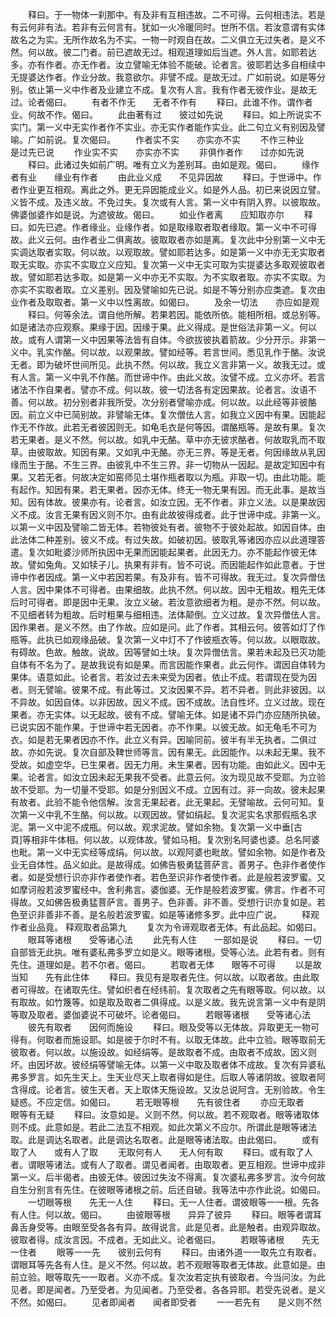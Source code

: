 <!-- { "loadSidebar": true } -->
　　释曰。于一物体一刹那中。有及非有互相违故。二不可得。云何相违法。若是有云何非有法。若非有云何言有。犹如一火冷暖同时。世所不信。若汝意谓有实体故名之为实。无所作故名为不实。一物一时观自在故。二义俱立无过失者。是义不然。何以故。彼二门者。前已遮故无过。相观道理如后当遮。外人言。如耶若达多。亦有作者。亦无作者。汝立譬喻无体验不能破。论者言。彼耶若达多自相续中无提婆达作者。作业分故。我意欲尔。非譬不成。是故无过。广如前说。如是等分别。依止第一义中作者及业建立不成。复次有人言。我有作者无彼作业。是故无过。论者偈曰。
　　有者不作无　　无者不作有
　　释曰。此谁不作。谓作者业。何故不作。偈曰。
　　此由著有过　　彼过如先说
　　释曰。如上所说实不实门。第一义中无实作者作不实业。亦无实作者能作实业。此二句立义有别因及譬喻。广如前说。复次偈曰。
　　作者实不实　　亦实亦不实
　　不作三种业　　是过先已说
　　作业实不实　　亦实亦不实
　　非俱作者作　　过亦如先说
　　释曰。此诸过失如前广明。唯有立义为差别耳。由如是观。偈曰。
　　缘作者有业　　缘业有作者
　　由此业义成　　不见异因故
　　释曰。于世谛中。作者作业更互相观。离此之外。更无异因能成业义。如是外人品。初已来说因立譬。义皆不成。及违义故。不免过失。复次或有人言。第一义中有阴入界。以彼取故。佛婆伽婆作如是说。为遮彼故。偈曰。
　　如业作者离　　应知取亦尔
　　释曰。如先已遮。作者缘业。业缘作者。如是取缘取者取者缘取。第一义中不可得故。此义云何。由作者业二俱离故。彼取取者亦如是离。复次此中分别第一义中无实调达取者实取。何以故。以观取故。譬如耶若达多。如是第一义中亦无无实取者取无实取。亦实不实取立义应知。复次第一义中无实可取为实提婆达多取观彼取者故。譬如耶若达多取。如是第一义中亦无不实取。为不实取者取。亦实不实取。为亦实不实取者取。立义差别。因及譬喻如先已说。如是不等分别亦应类遮。复次由业作者及取取者。第一义中以性离故。如偈曰。
　　及余一切法　　亦应如是观
　　释曰。何等余法。谓自他所解。若果若因。能依所依。能相所相。或总别等。如是诸法亦应观察。果缘于因。因缘于果。此义得成。是世俗法非第一义。何以故。或有人谓第一义中因果等法皆有自体。今欲拔彼执着箭故。少分开示。非第一义中。乳实作酪。何以故。以观果故。譬如经等。若言世间。悉见乳作于酪。汝说无者。即为破坏世间所见。此执不然。何以故。我立义言非第一义。故我无过。或有人言。第一义中乳不作酪。而世谛中作。由此义故。汝譬不成。立义亦坏。若言诸法不作自果者。譬亦不成。何以故。彼一切法各有定因果故。论者言。汝语不善。何以故。初分别者非我所受。次分别者譬喻亦成。何以故。以此经等非彼酪因。前立义中已简别故。非譬喻无体。复次僧佉人言。如我立义因中有果。因能起作无不作故。此若无者彼因则无。如龟毛衣是何等因。谓酪瓶等。是故有果。复次若无果者。是义不然。何以故。如乳中无酪。草中亦无彼求酪者。何故取乳而不取草。由彼取故。知因有果。又如乳中无酪。亦无三界。等是无者。何因缘故从乳因缘而生于酪。不生三界。由彼乳中不生三界。非一切物从一因起。是故定知因中有果。又若无者。何故决定如窑师见土堪作瓶者取以为瓶。非取一切。由此功能。能有起作。知因有果。若无果者。因亦无体。终无一物无果有因。而无此事。是故当知。因有体故。彼果亦有。论者言。如汝立因。无不作者。非立义法。以是果故因义不成。汝言无果有因义则不尔。由有此故彼得成者。此于世谛中成。非第一义。以第一义中因及譬喻二皆无体。若物彼处有者。彼物不于彼处起故。如因自体。由此法体二种差别。彼义不成。有过失故。如破初因。彼取乳等诸因亦应以此道理答遣。复次如毗婆沙师所执因中无果而因能起果者。此因无力。亦不能起作彼无体故。譬如兔角。又如犊子儿。执果有非有。皆不可说。而因能起作如此意者。于世谛中作者因成。第一义中若因若果。有及非有。皆不可得故。我无过。复次异僧佉人言。因中果体不可得者。由果细故。此执不然。何以故。因中无粗故。粗先无体后时可得者。即是因中无果。汝立义破。若汝意欲细者为粗。是亦不然。何以故。不见细者转为粗故。后时粗果与细相违。法体颠倒。立义过故。复次异僧佉人言。因作果者。是义不然。由了作故。应如是问。此了作者。其相云何。彼答如灯了作瓶等。此执已如观缘品破。复次第一义中灯不了作彼瓶衣等。何以故。以眼取故。有碍故。色故。触故。说故。因等譬如土块。复次异僧佉言。果若未起及已灭功能自体有不名为了。是故我说有如是果。而言因能作果者。此云何作。谓因自体转为果体。语意如此。论者言。若汝过去未来受为因者。依止不成。若谓现在受为因者。则无譬喻。彼果不成。有此等过。又汝因果不异。若不异者。则此非彼因。以不异故。如因自体。以非因故。因义不成。因不成故。法自性坏。立义过故。现在果者。亦无实体。以无起故。彼有不成。譬喻无体。如是诸不异门亦应随所执破。已说实因不能作果。于世谛中若无因者。亦不作果。以彼无故。如无龟毛不可为衣。如是若无果者因亦不作。此立义有异。因喻同前。彼半有半无执者。二俱过故。亦如先说。复次自部及鞞世师等言。因有果无。此因能作。以未起无果。我不受故。如虚空华。已生果者。因无力用。未生果者。因有功能。由如此义。因中无果。论者言。如汝立因未起无果我不受者。此意云何。汝为现见故不受耶。为立验故不受耶。为一切量不受耶。如是分别因义不成。立因有过。非一向故。彼未起果有故者。此验不能令他信解。汝言无果起者。此无果起。无譬喻故。云何可知。复次第一义中乳不生酪。何以故。以观因故。譬如绢起。复次泥实名求那假瓶名求泥。第一义中泥不成瓶。何以故。观求泥故。譬如余物。复次第一义中垂[古　　頁]等相非牛体相。何以故。以观体故。譬如马相。复次别名阿婆也婆。总名阿婆也毗。第一义中无实经等成绢。何以故。以观阿婆也毗故。譬如余物。如是作者及业无自体性。品义如此。是故得成。如佛告极勇猛菩萨言。善男子。色非作者使作者。如是受想行识亦非作者使作者。若色至识非作者使作者。此是般若波罗蜜。又如摩诃般若波罗蜜经中。舍利弗言。婆伽婆。无作是般若波罗蜜。佛言。作者不可得故。又如佛告极勇猛菩萨言。善男子。色非善。非不善。受想行识亦复如是。若色至识非善非不善。是名般若波罗蜜。如是等诸修多罗。此中应广说。
　　释观作者业品竟。
释观取者品第九
　　复次为令谛观取者无体。有此品起。如偈曰。
　　眼耳等诸根　　受等诸心法
　　此先有人住　　一部如是说
　　释曰。一切自部皆无此执。唯有婆私弗多罗立如是义。眼等诸根。受等心法。此若有者。则有先住。道理如是。若不尔者。偈曰。
　　若取者无体　　眼等不可得
　　以是故当知　　先有此住体
　　释曰。我见有是取者先住。何以故。以取者故。由此取者可得故。在诸取先住。譬如织者在经纬前。复次取者之先有眼等取。何以故。以有取故。如竹篾等。如是取及取者二俱得成。以是义故。我先说言第一义中有是阴等取及取者。婆伽婆说不可破坏。论者偈曰。
　　若眼等诸根　　受等诸心法
　　彼先有取者　　因何而施设
　　释曰。眼及受等以无体故。异取更无一物可得有。何取者而施设耶。如是彼于尔时不有。以取无体故。此中立验。眼等取前无彼取者。何以故。以施设故。如经绢等。是故取者不成。由取者不成故。因义则坏。由因坏故。彼经绢等譬喻无体。以第一义中取及取者体不成故。复次有异婆私弗多罗言。如先生天上。生天业尽天上取者得如是住。后取人等诸阴故。彼取者阿含得成。论者言。彼生天者。天上取体天施设故。又汝总说阿含。无别验故。令生疑惑。不应定信。如偈曰。
　　若无眼等根　　先有彼住者
　　亦应无取者　　眼等有无疑
　　释曰。汝意如是。义则不然。何以故。若不观取者。眼等诸取体则不成。此意如是。若此二法互不相观。如此次第义不应尔。所谓此是眼等诸法取。此是调达名取者。此是调达名取者。此是眼等诸法取。由此偈曰。
　　或有取了人　　或有人了取
　　无取何有人　　无人何有取
　　释曰。或有取了人者。谓眼等诸法。或有人了取者。谓见者闻者。由取取者。更互相观。世谛中成非第一义。后半偈者。由彼无体。彼因过失汝不得离。复次婆私弗多罗言。汝今何故自生分别言有先住。在彼眼等诸根之前。后还自破。我等法中亦作此说。如偈曰。
　　一切眼等根　　先无一人住
　　释曰。无一人住者。谓彼眼等一一根。先各有人住。何以故。偈曰。
　　由彼眼等根　　异异了彼异
　　释曰。眼等者谓耳鼻舌身受等。由眼至受各各有异。故得说言。此是见者。此是触者。由观异取故。彼取者得。成汝言因。不成者。无如此义。论者偈曰。
　　若眼等诸根　　先无一住者
　　眼等一一先　　彼别云何有
　　释曰。由诸外道一一取先立有取者。谓眼耳等先各有人住。是义不然。何以故。若不观眼等取者无体故。此意如是。由前立验。眼等取先一一取者。义亦不成。复次汝若定执有彼取者。今当问汝。为此见者。即是闻者。乃至受者。为见闻者。乃至受者。各各异耶。若受先说者。是义不然。如偈曰。
　　见者即闻者　　闻者即受者
　　一一若先有　　是义则不然
